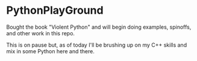 PythonPlayGround
================

Bought the book "Violent Python" and will begin doing examples, spinoffs, and other work in this repo.


This is on pause but, as of today I'll be brushing up on my C++ skills and mix in some Python here and there.
